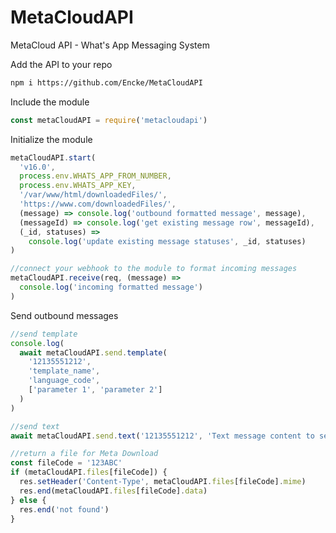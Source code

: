 # MetaCloudAPI

MetaCloud API - What's App Messaging System

Add the API to your repo

```bash
npm i https://github.com/Encke/MetaCloudAPI
```

Include the module

```javascript
const metaCloudAPI = require('metacloudapi')
```

Initialize the module

```javascript
metaCloudAPI.start(
  'v16.0',
  process.env.WHATS_APP_FROM_NUMBER,
  process.env.WHATS_APP_KEY,
  '/var/www/html/downloadedFiles/',
  'https://www.com/downloadedFiles/',
  (message) => console.log('outbound formatted message', message),
  (messageId) => console.log('get existing message row', messageId),
  (_id, statuses) =>
    console.log('update existing message statuses', _id, statuses)
)

//connect your webhook to the module to format incoming messages
metaCloudAPI.receive(req, (message) =>
  console.log('incoming formatted message')
)
```

Send outbound messages

```javascript
//send template
console.log(
  await metaCloudAPI.send.template(
    '12135551212',
    'template_name',
    'language_code',
    ['parameter 1', 'parameter 2']
  )
)

//send text
await metaCloudAPI.send.text('12135551212', 'Text message content to send')

//return a file for Meta Download
const fileCode = '123ABC'
if (metaCloudAPI.files[fileCode]) {
  res.setHeader('Content-Type', metaCloudAPI.files[fileCode].mime)
  res.end(metaCloudAPI.files[fileCode].data)
} else {
  res.end('not found')
}
```
